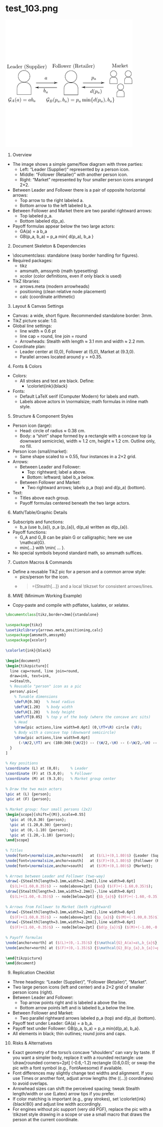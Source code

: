 # test_103.png

![test_103.png](../../../eval_dataset/images/test_103.png)

1. Overview
- The image shows a simple game/flow diagram with three parties:
  - Left: “Leader (Supplier)” represented by a person icon.
  - Middle: “Follower (Retailer)” with another person icon.
  - Right: “Market” represented by four smaller person icons arranged 2×2.
- Between Leader and Follower there is a pair of opposite horizontal arrows:
  - Top arrow to the right labeled a.
  - Bottom arrow to the left labeled b_a.
- Between Follower and Market there are two parallel rightward arrows:
  - Top labeled p_a.
  - Bottom labeled d(p_a).
- Payoff formulas appear below the two large actors:
  - GA(a) = a b_a
  - GB(p_a, b_a) = p_a min{ d(p_a), b_a }

2. Document Skeleton & Dependencies
- \documentclass: standalone (easy border handling for figures).
- Required packages:
  - tikz
  - amsmath, amssymb (math typesetting)
  - xcolor (color definitions, even if only black is used)
- TikZ libraries:
  - arrows.meta (modern arrowheads)
  - positioning (clean relative node placement)
  - calc (coordinate arithmetic)

3. Layout & Canvas Settings
- Canvas: a wide, short figure. Recommended standalone border: 3mm.
- TikZ picture scale: 1.0.
- Global line settings:
  - line width ≈ 0.6 pt
  - line cap = round, line join = round
  - Arrowheads: Stealth with length ≈ 3.1 mm and width ≈ 2.2 mm.
- Coordinate plan:
  - Leader center at (0,0), Follower at (5,0), Market at (9.3,0).
  - Parallel arrows located around y = ±0.35.

4. Fonts & Colors
- Colors:
  - All strokes and text are black. Define:
    - \colorlet{ink}{black}
- Fonts:
  - Default LaTeX serif (Computer Modern) for labels and math.
  - Labels above actors in \normalsize; math formulas in inline math style.

5. Structure & Component Styles
- Person icon (large):
  - Head: circle of radius ≈ 0.38 cm.
  - Body: a “shirt” shape formed by a rectangle with a concave top (a downward semicircle), width ≈ 1.2 cm, height ≈ 1.2 cm. Outline only, no fill.
- Person icon (small/market):
  - Same shape scaled to ≈ 0.55, four instances in a 2×2 grid.
- Arrows:
  - Between Leader and Follower:
    - Top: rightward; label a above.
    - Bottom: leftward; label b_a below.
  - Between Follower and Market:
    - Two rightward arrows; labels p_a (top) and d(p_a) (bottom).
- Text:
  - Titles above each group.
  - Payoff formulas centered beneath the two large actors.

6. Math/Table/Graphic Details
- Subscripts and functions:
  - b_a (use b_{a}), p_a (p_{a}), d(p_a) written as d(p_{a}).
- Payoff functions:
  - G_A and G_B can be plain G or calligraphic; here we use \mathcal{G}.
  - min{…} with \min\{ … \}.
- No special symbols beyond standard math, so amsmath suffices.

7. Custom Macros & Commands
- Define a reusable TikZ pic for a person and a common arrow style:
  - pics/person for the icon.
  - >={Stealth[…]} and a local \tikzset for consistent arrows/lines.

8. MWE (Minimum Working Example)
- Copy-paste and compile with pdflatex, lualatex, or xelatex.

```latex
\documentclass[tikz,border=3mm]{standalone}

\usepackage{tikz}
\usetikzlibrary{arrows.meta,positioning,calc}
\usepackage{amsmath,amssymb}
\usepackage{xcolor}

\colorlet{ink}{black}

\begin{document}
\begin{tikzpicture}[
  line cap=round, line join=round,
  draw=ink, text=ink,
  >=Stealth,
  % Reusable "person" icon as a pic
  person/.pic={
    % Tunable dimensions
    \def\R{0.38}   % head radius
    \def\W{1.20}   % body width
    \def\H{1.20}   % body height
    \def\YT{0.05}  % top y of the body (where the concave arc sits)
    % Head
    \draw[pic actions,line width=0.6pt] (0,\YT+\R) circle (\R);
    % Body with a concave top (downward semicircle)
    \draw[pic actions,line width=0.6pt]
      (-\W/2,\YT) arc (180:360:{\W/2}) -- (\W/2,-\H) -- (-\W/2,-\H) -- cycle;
  }
]

% Key positions
\coordinate (L) at (0,0);     % Leader
\coordinate (F) at (5.0,0);   % Follower
\coordinate (M) at (9.3,0);   % Market group center

% Draw the two main actors
\pic at (L) {person};
\pic at (F) {person};

% Market group: four small persons (2x2)
\begin{scope}[shift={(M)},scale=0.55]
  \pic at (0,0.30) {person};
  \pic at (1.20,0.30) {person};
  \pic at (0,-1.10) {person};
  \pic at (1.20,-1.10) {person};
\end{scope}

% Titles
\node[font=\normalsize,anchor=south]   at ($(L)+(0,1.80)$) {Leader (Supplier)};
\node[font=\normalsize,anchor=south]   at ($(F)+(0,1.80)$) {Follower (Retailer)};
\node[font=\normalsize,anchor=south]   at ($(M)+(0,1.80)$) {Market};

% Arrows between Leader and Follower (two-way)
\draw[-{Stealth[length=3.1mm,width=2.2mm]},line width=0.6pt]
  ($(L)+(1.60,0.35)$) -- node[above=2pt] {$a$} ($(F)+(-1.60,0.35)$);
\draw[{Stealth[length=3.1mm,width=2.2mm]}-,line width=0.6pt]
  ($(L)+(1.60,-0.35)$) -- node[below=2pt] {$b_{a}$} ($(F)+(-1.60,-0.35)$);

% Arrows from Follower to Market (both rightward)
\draw[-{Stealth[length=3.1mm,width=2.2mm]},line width=0.6pt]
  ($(F)+(1.60,0.35)$) -- node[above=2pt] {$p_{a}$} ($(M)+(-1.00,0.35)$);
\draw[-{Stealth[length=3.1mm,width=2.2mm]},line width=0.6pt]
  ($(F)+(1.60,-0.35)$) -- node[below=2pt] {$d(p_{a})$} ($(M)+(-1.00,-0.35)$);

% Payoff formulas
\node[anchor=north] at ($(L)+(0,-1.35)$) {$\mathcal{G}_A(a)=a\,b_{a}$};
\node[anchor=north] at ($(F)+(0,-1.35)$) {$\mathcal{G}_B(p_{a},b_{a})=p_{a}\,\min\{d(p_{a}),\,b_{a}\}$};

\end{tikzpicture}
\end{document}
```

9. Replication Checklist
- Three headings: “Leader (Supplier)”, “Follower (Retailer)”, “Market”.
- Two large person icons (left and center) and a 2×2 grid of smaller person icons (right).
- Between Leader and Follower:
  - Top arrow points right and is labeled a above the line.
  - Bottom arrow points left and is labeled b_a below the line.
- Between Follower and Market:
  - Two parallel rightward arrows labeled p_a (top) and d(p_a) (bottom).
- Payoff text under Leader: GA(a) = a b_a.
- Payoff text under Follower: GB(p_a, b_a) = p_a min{d(p_a), b_a}.
- All elements in black; thin outlines; round joins and caps.

10. Risks & Alternatives
- Exact geometry of the torso’s concave “shoulders” can vary by taste. If you want a simpler body, replace it with a rounded rectangle: use \draw[rounded corners=2pt] (-0.6,-1.2) rectangle (0.6,0.0); or swap the pic with a font symbol (e.g., FontAwesome) if available.
- Font differences may slightly change text widths and alignment. If you use Times or another font, adjust arrow lengths (the ($(…)$) coordinates) to avoid overlaps.
- Arrowhead sizes can shift the perceived spacing; tweak Stealth length/width or use {Latex} arrow tips if you prefer.
- If color matching is important (e.g., gray strokes), set \colorlet{ink}{black!80} and adjust line width accordingly.
- For engines without pic support (very old PGF), replace the pic with a \tikzset style drawing in a scope or use a small macro that draws the person at the current coordinate.
